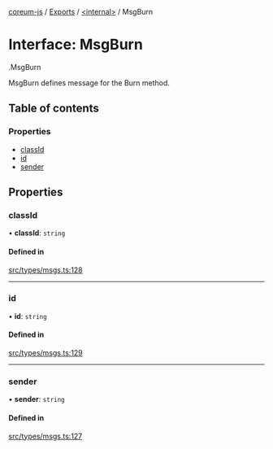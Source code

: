 [coreum-js](../README.md) / [Exports](../modules.md) / [<internal\>](../modules/internal_.md) / MsgBurn

# Interface: MsgBurn

[<internal>](../modules/internal_.md).MsgBurn

MsgBurn defines message for the Burn method.

## Table of contents

### Properties

- [classId](internal_.MsgBurn-2.md#classid)
- [id](internal_.MsgBurn-2.md#id)
- [sender](internal_.MsgBurn-2.md#sender)

## Properties

### classId

• **classId**: `string`

#### Defined in

[src/types/msgs.ts:128](https://github.com/PyramydLabs/coreum-js/blob/37d165f/src/types/msgs.ts#L128)

___

### id

• **id**: `string`

#### Defined in

[src/types/msgs.ts:129](https://github.com/PyramydLabs/coreum-js/blob/37d165f/src/types/msgs.ts#L129)

___

### sender

• **sender**: `string`

#### Defined in

[src/types/msgs.ts:127](https://github.com/PyramydLabs/coreum-js/blob/37d165f/src/types/msgs.ts#L127)
